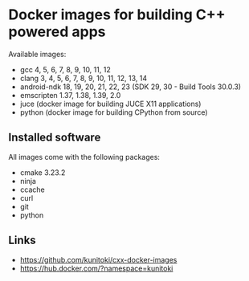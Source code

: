 # Docker images for building C++ powered apps

Available images:
- gcc 4, 5, 6, 7, 8, 9, 10, 11, 12
- clang 3, 4, 5, 6, 7, 8, 9, 10, 11, 12, 13, 14
- android-ndk 18, 19, 20, 21, 22, 23 (SDK 29, 30 - Build Tools 30.0.3)
- emscripten 1.37, 1.38, 1.39, 2.0
- juce (docker image for building JUCE X11 applications)
- python (docker image for building CPython from source)

## Installed software
All images come with the following packages:
- cmake 3.23.2
- ninja
- ccache
- curl
- git
- python

## Links

- https://github.com/kunitoki/cxx-docker-images
- https://hub.docker.com/?namespace=kunitoki
